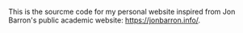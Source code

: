 This is the sourcme code for my personal website inspired from Jon Barron's public academic website: https://jonbarron.info/. 
